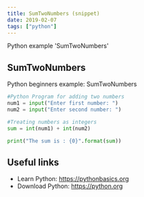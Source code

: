 ```yaml
---
title: SumTwoNumbers (snippet)
date: 2019-02-07
tags: ["python"]
---
```

Python example 'SumTwoNumbers'


## SumTwoNumbers

Python beginners example: SumTwoNumbers

```python
#Python Program for adding two numbers
num1 = input("Enter first number: ")
num2 = input("Enter second number: ")

#Treating numbers as integers
sum = int(num1) + int(num2)

print("The sum is : {0}".format(sum))

```

## Useful links

- Learn Python: https://pythonbasics.org
- Download Python: https://python.org
